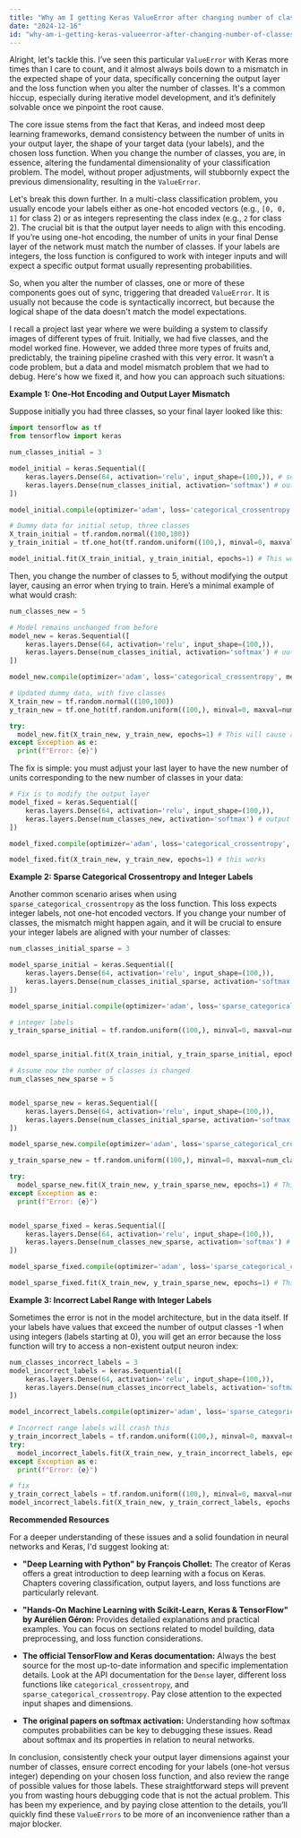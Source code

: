 ```yaml
---
title: "Why am I getting Keras ValueError after changing number of classes?"
date: "2024-12-16"
id: "why-am-i-getting-keras-valueerror-after-changing-number-of-classes"
---
```


Alright, let's tackle this. I’ve seen this particular `ValueError` with Keras more times than I care to count, and it almost always boils down to a mismatch in the expected shape of your data, specifically concerning the output layer and the loss function when you alter the number of classes. It's a common hiccup, especially during iterative model development, and it’s definitely solvable once we pinpoint the root cause.

The core issue stems from the fact that Keras, and indeed most deep learning frameworks, demand consistency between the number of units in your output layer, the shape of your target data (your labels), and the chosen loss function. When you change the number of classes, you are, in essence, altering the fundamental dimensionality of your classification problem. The model, without proper adjustments, will stubbornly expect the previous dimensionality, resulting in the `ValueError`.

Let's break this down further. In a multi-class classification problem, you usually encode your labels either as one-hot encoded vectors (e.g., `[0, 0, 1]` for class 2) or as integers representing the class index (e.g., `2` for class 2). The crucial bit is that the output layer needs to align with this encoding. If you’re using one-hot encoding, the number of units in your final Dense layer of the network must match the number of classes. If your labels are integers, the loss function is configured to work with integer inputs and will expect a specific output format usually representing probabilities.

So, when you alter the number of classes, one or more of these components goes out of sync, triggering that dreaded `ValueError`. It is usually not because the code is syntactically incorrect, but because the logical shape of the data doesn't match the model expectations.

I recall a project last year where we were building a system to classify images of different types of fruit. Initially, we had five classes, and the model worked fine. However, we added three more types of fruits and, predictably, the training pipeline crashed with this very error. It wasn’t a code problem, but a data and model mismatch problem that we had to debug. Here's how we fixed it, and how you can approach such situations:

**Example 1: One-Hot Encoding and Output Layer Mismatch**

Suppose initially you had three classes, so your final layer looked like this:

```python
import tensorflow as tf
from tensorflow import keras

num_classes_initial = 3

model_initial = keras.Sequential([
    keras.layers.Dense(64, activation='relu', input_shape=(100,)), # some input layer
    keras.layers.Dense(num_classes_initial, activation='softmax') # output layer
])

model_initial.compile(optimizer='adam', loss='categorical_crossentropy', metrics=['accuracy'])

# Dummy data for initial setup, three classes
X_train_initial = tf.random.normal((100,100))
y_train_initial = tf.one_hot(tf.random.uniform((100,), minval=0, maxval=num_classes_initial, dtype=tf.int32), depth = num_classes_initial)

model_initial.fit(X_train_initial, y_train_initial, epochs=1) # This works fine.
```

Then, you change the number of classes to 5, without modifying the output layer, causing an error when trying to train. Here’s a minimal example of what would crash:

```python
num_classes_new = 5

# Model remains unchanged from before
model_new = keras.Sequential([
    keras.layers.Dense(64, activation='relu', input_shape=(100,)),
    keras.layers.Dense(num_classes_initial, activation='softmax') # output layer with the original 3 classes
])

model_new.compile(optimizer='adam', loss='categorical_crossentropy', metrics=['accuracy'])

# Updated dummy data, with five classes
X_train_new = tf.random.normal((100,100))
y_train_new = tf.one_hot(tf.random.uniform((100,), minval=0, maxval=num_classes_new, dtype=tf.int32), depth = num_classes_new)

try:
  model_new.fit(X_train_new, y_train_new, epochs=1) # This will cause a ValueError.
except Exception as e:
  print(f"Error: {e}")
```

The fix is simple: you must adjust your last layer to have the new number of units corresponding to the new number of classes in your data:

```python
# Fix is to modify the output layer
model_fixed = keras.Sequential([
    keras.layers.Dense(64, activation='relu', input_shape=(100,)),
    keras.layers.Dense(num_classes_new, activation='softmax') # output layer with the new 5 classes
])

model_fixed.compile(optimizer='adam', loss='categorical_crossentropy', metrics=['accuracy'])

model_fixed.fit(X_train_new, y_train_new, epochs=1) # this works
```

**Example 2: Sparse Categorical Crossentropy and Integer Labels**

Another common scenario arises when using `sparse_categorical_crossentropy` as the loss function. This loss expects integer labels, not one-hot encoded vectors. If you change your number of classes, the mismatch might happen again, and it will be crucial to ensure your integer labels are aligned with your number of classes:

```python
num_classes_initial_sparse = 3

model_sparse_initial = keras.Sequential([
    keras.layers.Dense(64, activation='relu', input_shape=(100,)),
    keras.layers.Dense(num_classes_initial_sparse, activation='softmax')
])

model_sparse_initial.compile(optimizer='adam', loss='sparse_categorical_crossentropy', metrics=['accuracy'])

# integer labels
y_train_sparse_initial = tf.random.uniform((100,), minval=0, maxval=num_classes_initial_sparse, dtype=tf.int32)


model_sparse_initial.fit(X_train_initial, y_train_sparse_initial, epochs=1) # This works initially

# Assume now the number of classes is changed
num_classes_new_sparse = 5


model_sparse_new = keras.Sequential([
    keras.layers.Dense(64, activation='relu', input_shape=(100,)),
    keras.layers.Dense(num_classes_initial_sparse, activation='softmax') # mismatch in number of classes again
])

model_sparse_new.compile(optimizer='adam', loss='sparse_categorical_crossentropy', metrics=['accuracy'])

y_train_sparse_new = tf.random.uniform((100,), minval=0, maxval=num_classes_new_sparse, dtype=tf.int32)

try:
  model_sparse_new.fit(X_train_new, y_train_sparse_new, epochs=1) # This will also produce a value error
except Exception as e:
  print(f"Error: {e}")


model_sparse_fixed = keras.Sequential([
    keras.layers.Dense(64, activation='relu', input_shape=(100,)),
    keras.layers.Dense(num_classes_new_sparse, activation='softmax') # Updated to new number of classes
])

model_sparse_fixed.compile(optimizer='adam', loss='sparse_categorical_crossentropy', metrics=['accuracy'])

model_sparse_fixed.fit(X_train_new, y_train_sparse_new, epochs=1) # This works

```

**Example 3: Incorrect Label Range with Integer Labels**

Sometimes the error is not in the model architecture, but in the data itself. If your labels have values that exceed the number of output classes -1 when using integers (labels starting at 0), you will get an error because the loss function will try to access a non-existent output neuron index:

```python
num_classes_incorrect_labels = 3
model_incorrect_labels = keras.Sequential([
    keras.layers.Dense(64, activation='relu', input_shape=(100,)),
    keras.layers.Dense(num_classes_incorrect_labels, activation='softmax')
])

model_incorrect_labels.compile(optimizer='adam', loss='sparse_categorical_crossentropy', metrics=['accuracy'])

# Incorrect range labels will crash this
y_train_incorrect_labels = tf.random.uniform((100,), minval=0, maxval=num_classes_incorrect_labels+2, dtype=tf.int32) # range 0-4 for 3 classes.
try:
  model_incorrect_labels.fit(X_train_new, y_train_incorrect_labels, epochs = 1)
except Exception as e:
  print(f"Error: {e}")

# fix
y_train_correct_labels = tf.random.uniform((100,), minval=0, maxval=num_classes_incorrect_labels, dtype=tf.int32) # Labels will be within [0-2] for 3 classes.
model_incorrect_labels.fit(X_train_new, y_train_correct_labels, epochs = 1)
```

**Recommended Resources**

For a deeper understanding of these issues and a solid foundation in neural networks and Keras, I'd suggest looking at:

*   **"Deep Learning with Python" by François Chollet:** The creator of Keras offers a great introduction to deep learning with a focus on Keras. Chapters covering classification, output layers, and loss functions are particularly relevant.

*   **"Hands-On Machine Learning with Scikit-Learn, Keras & TensorFlow" by Aurélien Géron:** Provides detailed explanations and practical examples. You can focus on sections related to model building, data preprocessing, and loss function considerations.

*   **The official TensorFlow and Keras documentation:** Always the best source for the most up-to-date information and specific implementation details. Look at the API documentation for the `Dense` layer, different loss functions like `categorical_crossentropy`, and `sparse_categorical_crossentropy`. Pay close attention to the expected input shapes and dimensions.

*   **The original papers on softmax activation:** Understanding how softmax computes probabilities can be key to debugging these issues. Read about softmax and its properties in relation to neural networks.

In conclusion, consistently check your output layer dimensions against your number of classes, ensure correct encoding for your labels (one-hot versus integer) depending on your chosen loss function, and also review the range of possible values for those labels. These straightforward steps will prevent you from wasting hours debugging code that is not the actual problem. This has been my experience, and by paying close attention to the details, you’ll quickly find these `ValueErrors` to be more of an inconvenience rather than a major blocker.
